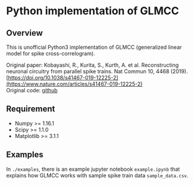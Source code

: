 # Python implementation of GLMCC

## Overview

This is unofficial Python3 implementation of GLMCC (generalized linear model for spike cross-correlogram).

Original paper: Kobayashi, R., Kurita, S., Kurth, A. et al. Reconstructing neuronal circuitry from parallel spike trains. Nat Commun 10, 4468 (2019). [https://doi.org/10.1038/s41467-019-12225-2](https://www.nature.com/articles/s41467-019-12225-2)  
Original code: [github](https://github.com/NII-Kobayashi/GLMCC)



## Requirement

* Numpy >= 1.16.1
* Scipy >= 1.1.0
* Matplotlib >= 3.1.1



## Examples

In `./examples`, there is an example jupyter notebook `example.ipynb` that explains how GLMCC works with sample spike train data `sample_data.csv`.

